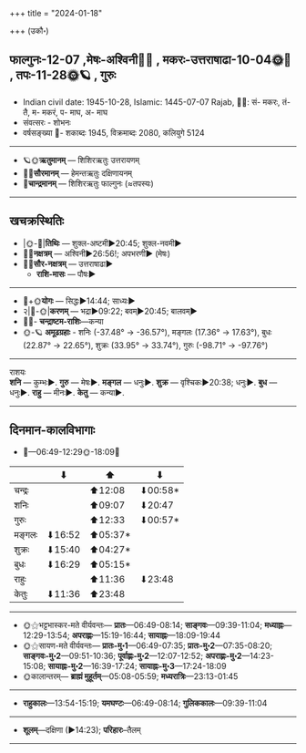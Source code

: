 +++
title = "2024-01-18"

+++
(उकौ॰)
## फाल्गुनः-12-07  ,मेषः-अश्विनी🌛🌌  ,  मकरः-उत्तराषाढा-10-04🌞🌌  ,  तपः-11-28🌞🪐  , गुरुः
- Indian civil date: 1945-10-28, Islamic: 1445-07-07 Rajab, 🌌🌞: सं- मकरः, तं- तै, म- मकरं, प- माघ, अ- माघ
- संवत्सरः - शोभनः
- वर्षसङ्ख्या 🌛- शकाब्दः 1945, विक्रमाब्दः 2080, कलियुगे 5124
___________________
- 🪐🌞**ऋतुमानम्** — शिशिरऋतुः उत्तरायणम्
- 🌌🌞**सौरमानम्** — हेमन्तऋतुः दक्षिणायनम्
- 🌛**चान्द्रमानम्** — शिशिरऋतुः फाल्गुनः (≈तपस्यः)
___________________


## खचक्रस्थितिः
- |🌞-🌛|**तिथिः** — शुक्ल-अष्टमी►20:45; शुक्ल-नवमी►  
- 🌌🌛**नक्षत्रम्** — अश्विनी►26:56!; अपभरणी► (मेषः)  
- 🌌🌞**सौर-नक्षत्रम्** — उत्तराषाढा►  
  - **राशि-मासः** — पौषः► 
___________________
- 🌛+🌞**योगः** — सिद्धः►14:44; साध्यः►  
- २|🌛-🌞|**करणम्** — भद्रा►09:22; बवम्►20:45; बालवम्►  
- 🌌🌛- **चन्द्राष्टम-राशिः**—कन्या  
- 🌞-🪐 **अमूढग्रहाः** - शनिः (-37.48° → -36.57°), मङ्गलः (17.36° → 17.63°), बुधः (22.87° → 22.65°), शुक्रः (33.95° → 33.74°), गुरुः (-98.71° → -97.76°)
___________________
राशयः  
**शनि** — कुम्भः►. **गुरु** — मेषः►. **मङ्गल** — धनुः►. **शुक्र** — वृश्चिकः►20:38; धनुः►. **बुध** — धनुः►. **राहु** — मीनः►. **केतु** — कन्या►. 
___________________


## दिनमान-कालविभागाः
- 🌅—06:49-12:29🌞-18:09🌇  

|      |⬇     |⬆     |⬇     |
|------|-----|-----|------|
|चन्द्रः|     |⬆12:08 |⬇00:58*|
|शनिः   |     |⬆09:07 |⬇20:47 |
|गुरुः  |     |⬆12:33 |⬇00:57*|
|मङ्गलः |⬇16:52 |⬆05:37*|     |
|शुक्रः |⬇15:40 |⬆04:27*|     |
|बुधः   |⬇16:29 |⬆05:15*|     |
|राहुः  |     |⬆11:36 |⬇23:48 |
|केतुः  |⬇11:36 |⬆23:48 |     |
___________________
- 🌞⚝भट्टभास्कर-मते वीर्यवन्तः— **प्रातः**—06:49-08:14; **साङ्गवः**—09:39-11:04; **मध्याह्नः**—12:29-13:54; **अपराह्णः**—15:19-16:44; **सायाह्नः**—18:09-19:44  
- 🌞⚝सायण-मते वीर्यवन्तः— **प्रातः-मु॰1**—06:49-07:35; **प्रातः-मु॰2**—07:35-08:20; **साङ्गवः-मु॰2**—09:51-10:36; **पूर्वाह्णः-मु॰2**—12:07-12:52; **अपराह्णः-मु॰2**—14:23-15:08; **सायाह्नः-मु॰2**—16:39-17:24; **सायाह्नः-मु॰3**—17:24-18:09  
- 🌞कालान्तरम्— **ब्राह्मं मुहूर्तम्**—05:08-05:59; **मध्यरात्रिः**—23:13-01:45  
___________________
- **राहुकालः**—13:54-15:19; **यमघण्टः**—06:49-08:14; **गुलिककालः**—09:39-11:04  
___________________
- **शूलम्**—दक्षिणा (►14:23); **परिहारः**–तैलम्  
___________________
